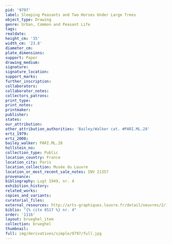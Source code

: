 ```yaml
---
pid: '9797'
label: Sleeping Peasants and Two Horses Under Large Trees
object_type: Drawing
genre: Urban, Common and Peasant Life
tags: 
realdate: 
height_cm: '35'
width_cm: '23.8'
diameter_cm: 
plate_dimensions: 
support: Paper
drawing_medium: 
signature: 
signature_location: 
support_marks: 
further_inscription: 
collaborators: 
collaborator_notes: 
collectors_patrons: 
print_type: 
print_notes: 
printmaker: 
publisher: 
states: 
our_attribution: 
other_attribution_authorities: 'Bailey/Walker cat. #PARI.ML.28'
ertz_1979: 
ertz_2008: 
bailey_walker: PARI.ML.28
hollstein_no: 
collection_type: Public
location_country: France
location_city: Paris
location_collection: Musée du Louvre
location_or_most_recent_sale_notes: INV 21357
provenance: 
bibliography: Lugt 1949, nr. 4
exhibition_history: 
related_works: 
copies_and_variants: 
curatorial_files: 
external_resources: http://arts-graphiques.louvre.fr/detail/oeuvres/2/105852-Paysans-endormis-et-deux-chevaux-sous-de-grands-arbres
biblio: "{% cite 8517 %} nr. 4"
order: '1116'
layout: brueghel_item
collection: brueghel
thumbnail: 
full: img/derivatives/simple/9797/full.jpg
---
```


